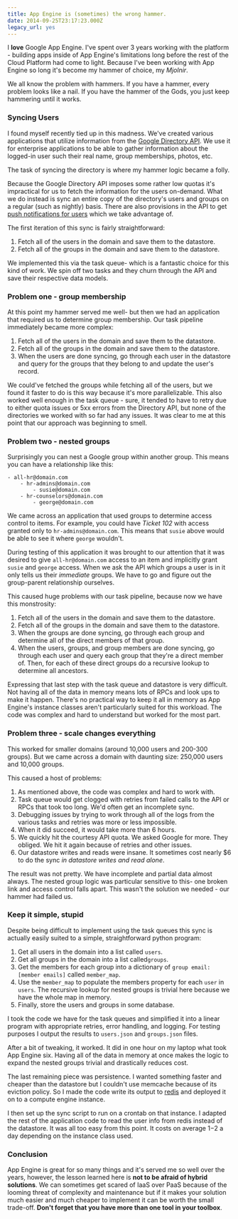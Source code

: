 ```yaml
---
title: App Engine is (sometimes) the wrong hammer.
date: 2014-09-25T23:17:23.000Z
legacy_url: yes
---
```


I **love** Google App Engine. I've spent over 3 years working with the platform - building apps inside of App Engine's limitations long before the rest of the Cloud Platform had come to light. Because I've been working with App Engine so long it's become my hammer of choice, my *Mjolnir*.

We all know the problem with hammers. If you have a hammer, every problem looks like a nail. If you have the hammer of the Gods, you just keep hammering until it works.

### Syncing Users

I found myself recently tied up in this madness. We've created various applications that utilize information from the [Google Directory API](https://developers.google.com/admin-sdk/directory/). We use it for enterprise applications to be able to gather information about the logged-in user such their real name, group memberships, photos, etc.

The task of syncing the directory is where my hammer logic became a folly.

Because the Google Directory API imposes some rather low quotas it's impractical for us to fetch the information for the users on-demand. What we do instead is sync an entire copy of the directory's users and groups on a regular (such as nightly) basis. There are also provisions in the API to get [push notifications for users](https://developers.google.com/admin-sdk/directory/v1/guides/push) which we take advantage of.

The first iteration of this sync is fairly straightforward:

 1. Fetch all of the users in the domain and save them to the datastore.
 2. Fetch all of the groups in the domain and save them to the datastore.

We implemented this via the task queue- which is a fantastic choice for this kind of work. We spin off two tasks and they churn through the API and save their respective data models.

### Problem one - group membership
At this point my hammer served me well- but then we had an application that required us to determine group membership. Our task pipeline immediately became more complex:

 1. Fetch all of the users in the domain and save them to the datastore.
 2. Fetch all of the groups in the domain and save them to the datastore.
 3. When the users are done syncing, go through each user in the datastore and query for the groups that they belong to and update the user's record.

We could've fetched the groups while fetching all of the users, but we found it faster to do is this way because it's more parallelizable. This also worked well enough in the task queue - sure, it tended to have to retry due to either quota issues or 5xx errors from the Directory API, but none of the directories we worked with so far had any issues. It was clear to me at this point that our approach was beginning to smell.

### Problem two - nested groups

Surprisingly you can nest a Google group within another group. This means you can have a relationship like this:

    - all-hr@domain.com
        - hr-admins@domain.com
            - susie@domain.com
        - hr-counselors@domain.com
            - george@domain.com

We came across an application that used groups to determine access control to items. For example, you could have *Ticket 102* with access granted only to ``hr-admins@domain.com``. This means that ``susie`` above would be able to see it where ``george`` wouldn't.

During testing of this application it was brought to our attention that it was desired to give ``all-hr@domain.com`` access to an item and implicitly grant ``susie`` and ``george`` access. When we ask the API which groups a user is in it only tells us their *immediate* groups. We have to go and figure out the group-parent relationship ourselves.

This caused huge problems with our task pipeline, because now we have this monstrosity:

 1. Fetch all of the users in the domain and save them to the datastore.
 2. Fetch all of the groups in the domain and save them to the datastore.
 3. When the groups are done syncing, go through each group and determine all of the direct members of that group.
 4. When the users, groups, and group members are done syncing, go through each user and query each group that they're a direct member of. Then, for each of these direct groups do a recursive lookup to determine all ancestors.

Expressing that last step with the task queue and datastore is very difficult. Not having all of the data in memory means lots of RPCs and look ups to make it happen. There's no practical way to keep it all in memory as App Engine's instance classes aren't particularly suited for this workload. The code was complex and hard to understand but worked for the most part.

### Problem three - scale changes everything

This worked for smaller domains (around 10,000 users and 200-300 groups). But we came across a domain with daunting size: 250,000 users and 10,000 groups.

This caused a host of problems:

 1. As mentioned above, the code was complex and hard to work with.
 2. Task queue would get clogged with retries from failed calls to the API or RPCs that took too long. We'd often get an incomplete sync.
 3. Debugging issues by trying to work through all of the logs from the various tasks and retries was more or less impossible.
 4. When it did succeed, it would take more than 6 hours.
 5. We quickly hit the courtesy API quota. We asked Google for more. They obliged. We hit it again because of retries and other issues.
 6. Our datastore writes and reads were insane. It sometimes cost nearly $6 to do the sync *in datastore writes and read alone*.

The result was not pretty. We have incomplete and partial data almost always. The nested group logic was particular sensitive to this- one broken link and access control falls apart. This wasn't the solution we needed - our hammer had failed us.

### Keep it simple, stupid

Despite being difficult to implement using the task queues this sync is actually easily suited to a simple, straightforward python program:

 1. Get all users in the domain into a list called ``users``.
 2. Get all groups in the domain into a list called``groups``.
 3. Get the members for each group into a dictionary of ``group email:[member emails]`` called ``member_map``.
 4. Use the ``member_map`` to populate the members property for each ``user`` in ``users``. The recursive lookup for nested groups is trivial here because we have the whole map in memory.
 5. Finally, store the users and groups in some database.

I took the code we have for the task queues and simplified it into a linear program with appropriate retries, error handling, and logging. For testing purposes I output the results to ``users.json`` and ``groups.json`` files.

After a bit of tweaking, it worked. It did in one hour on my laptop what took App Engine six. Having all of the data in memory at once makes the logic to expand the nested groups trivial and drastically reduces cost.

The last remaining piece was persistence. I wanted something faster and cheaper than the datastore but I couldn't use memcache because of its eviction policy. So I made the code write its output to [redis](http://redis.io/) and deployed it on to a compute engine instance.

I then set up the sync script to run on a crontab on that instance. I adapted the rest of the application code to read the user info from redis instead of the datastore. It was all too easy from this point. It costs on average $1-$2 a day depending on the instance class used.

### Conclusion

App Engine is great for so many things and it's served me so well over the years, however, the lesson learned here is **not to be afraid of hybrid solutions**. We can sometimes get scared of IaaS over PaaS because of the looming threat of complexity and maintenance but if it makes your solution much easier and much cheaper to implement it can be worth the small trade-off. **Don't forget that you have more than one tool in your toolbox**.
